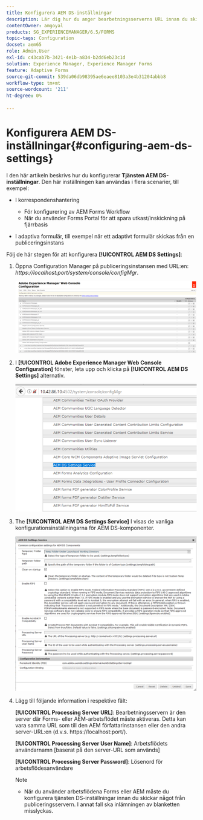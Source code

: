 ```yaml
---
title: Konfigurera AEM DS-inställningar
description: Lär dig hur du anger bearbetningsserverns URL innan du skickar ett formulär.
contentOwner: amgoyal
products: SG_EXPERIENCEMANAGER/6.5/FORMS
topic-tags: Configuration
docset: aem65
role: Admin,User
exl-id: c43cab7b-3421-4e1b-a834-b2dd6eb23c1d
solution: Experience Manager, Experience Manager Forms
feature: Adaptive Forms
source-git-commit: 539da06db98395ae6eaee8103a3e4b31204abbb8
workflow-type: tm+mt
source-wordcount: '211'
ht-degree: 0%

---
```


# Konfigurera AEM DS-inställningar{#configuring-aem-ds-settings}

I den här artikeln beskrivs hur du konfigurerar **Tjänsten AEM DS-inställningar**. Den här inställningen kan användas i flera scenarier, till exempel:

* I korrespondenshantering

   * För konfigurering av AEM Forms Workflow
   * När du använder Forms Portal för att spara utkast/inskickning på fjärrbasis

* I adaptiva formulär, till exempel när ett adaptivt formulär skickas från en publiceringsinstans

Följ de här stegen för att konfigurera **[!UICONTROL AEM DS Settings]**:

1. Öppna Configuration Manager på publiceringsinstansen med URL:en:\
   *https://localhost:port/system/console/configMgr*.

   ![Konfiguration av AEM webbkonsol](assets/web_configuration_console_new.png)

1. I **[!UICONTROL Adobe Experience Manager Web Console Configuration]** fönster, leta upp och klicka på **[!UICONTROL AEM DS Settings]** alternativ.

   ![DS-inställningar](assets/ds_settings_new.png)

1. The **[!UICONTROL AEM DS Settings Service]** I visas de vanliga konfigurationsinställningarna för AEM DS-komponenter.

   ![Tjänsten DS Settings](assets/ds_settings_service_new.png)

1. Lägg till följande information i respektive fält:

   **[!UICONTROL Processing Server URL]**: Bearbetningsservern är den server där Forms- eller AEM-arbetsflödet måste aktiveras. Detta kan vara samma URL som till den AEM författarinstansen eller den andra server-URL:en (d.v.s. https://localhost:port/).

   **[!UICONTROL Processing Server User Name]**: Arbetsflödets användarnamn [baserat på den server-URL som används]

   **[!UICONTROL Processing Server Password]**: Lösenord för arbetsflödesanvändare

   >[!NOTE]
   >
   >
   >    
   >    
   >    * När du använder arbetsflödena Forms eller AEM måste du konfigurera tjänsten DS-inställningar innan du skickar något från publiceringsservern. I annat fall ska inlämningen av blanketten misslyckas.
   >    
   >
